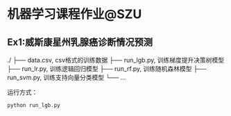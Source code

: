 # 机器学习课程作业@SZU
## Ex1:威斯康星州乳腺癌诊断情况预测
./
├── data.csv, csv格式的训练数据
├── run_lgb.py, 训练梯度提升决策树模型
├── run_lr.py, 训练逻辑回归模型
├── run_rf.py, 训练随机森林模型
├── run_svm.py, 训练支持向量分类模型
└── ...

运行方式：
```
python run_lgb.py
```
